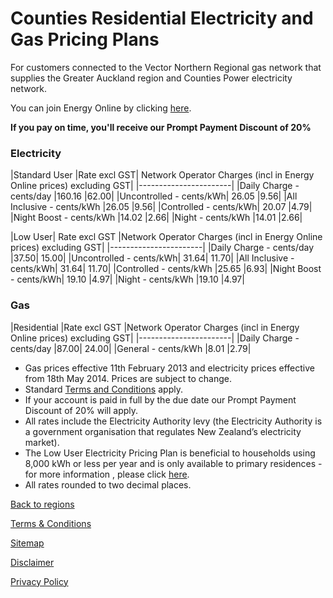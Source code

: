 # Counties Residential Electricity and Gas Pricing Plans
For customers connected to the Vector Northern Regional gas network that supplies the Greater Auckland region and Counties Power electricity network. 


You can join Energy Online by clicking [here](http://www.energyonline.co.nz/Default.aspx?tabid=98).

**If you pay on time, you'll receive our Prompt Payment Discount of 20%**


### Electricity

|Standard User	|Rate excl GST|	Network Operator Charges (incl in Energy Online prices) excluding GST|
|-----------------------|
|Daily Charge - cents/day	|160.16	|62.00|
|Uncontrolled - cents/kWh|	26.05	|9.56|
|All Inclusive - cents/kWh	|26.05	|9.56|
|Controlled - cents/kWh|	20.07	|4.79|
|Night Boost - cents/kWh	|14.02	|2.66|
|Night - cents/kWh	|14.01	|2.66|
 


|Low User|	Rate excl GST	|Network Operator Charges (incl in Energy Online prices) excluding GST|
|-----------------------|
|Daily Charge - cents/day	|37.50|	15.00|
|Uncontrolled - cents/kWh|	31.64|	11.70|
|All Inclusive - cents/kWh|	31.64|	11.70|
|Controlled - cents/kWh	|25.65	|6.93|
|Night Boost - cents/kWh|	19.10	|4.97|
|Night - cents/kWh	|19.10	|4.97|


### Gas

|Residential	|Rate excl GST	|Network Operator Charges (incl in Energy Online prices) excluding GST|
|-----------------------|
|Daily Charge - cents/day	|87.00|	24.00|
|General - cents/kWh	|8.01	|2.79|

- Gas prices effective 11th February 2013 and electricity prices effective from 18th May 2014. Prices are subject to change.
- Standard [Terms and Conditions](http://www.energyonline.co.nz/terms) apply.
- If your account is paid in full by the due date our Prompt Payment Discount of 20% will apply.
- All rates include the Electricity Authority levy (the Electricity Authority is a government organisation that regulates New Zealand’s electricity market).
- The Low User Electricity Pricing Plan is beneficial to households using 8,000 kWh or less per year and is only available to primary residences - for more information , please click [here](http://www.energyonline.co.nz/Default.aspx?tabid=148).
- All rates rounded to two decimal places.

[Back to regions](http://www.energyonline.co.nz/residential/pricing_plans/electricity_and_gas_pricing_plans)

[Terms & Conditions](http://www.energyonline.co.nz/terms)

[Sitemap](http://www.energyonline.co.nz/home/site_map)

[Disclaimer](http://www.energyonline.co.nz/home/site_map/disclaimer)

[Privacy Policy](http://www.energyonline.co.nz/home/site_map/privacy_policy)
